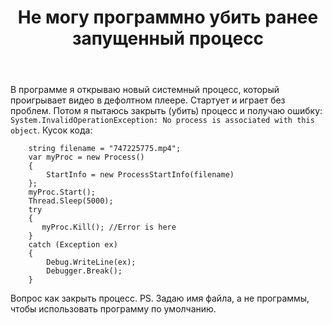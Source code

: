 ﻿---
title: "Не могу программно убить ранее запущенный процесс"
se.owner.user_id: 203789
se.owner.display_name: "Leonid Malyshev"
se.owner.link: "https://ru.stackoverflow.com/users/203789/leonid-malyshev"
se.link: "https://ru.stackoverflow.com/questions/696333/%d0%9d%d0%b5-%d0%bc%d0%be%d0%b3%d1%83-%d0%bf%d1%80%d0%be%d0%b3%d1%80%d0%b0%d0%bc%d0%bc%d0%bd%d0%be-%d1%83%d0%b1%d0%b8%d1%82%d1%8c-%d1%80%d0%b0%d0%bd%d0%b5%d0%b5-%d0%b7%d0%b0%d0%bf%d1%83%d1%89%d0%b5%d0%bd%d0%bd%d1%8b%d0%b9-%d0%bf%d1%80%d0%be%d1%86%d0%b5%d1%81%d1%81"
se.question_id: 696333
se.post_type: question
se.score: 7
---
<p>В программе я открываю новый системный процесс, который проигрывает видео в дефолтном плеере. Стартует и играет без проблем. Потом я пытаюсь закрыть (убить) процесс и получаю ошибку: <code>System.InvalidOperationException: No process is associated with this object</code>. 
Кусок кода:</p>

<pre><code>    string filename = "747225775.mp4";
    var myProc = new Process()
    {
        StartInfo = new ProcessStartInfo(filename)
    };
    myProc.Start();
    Thread.Sleep(5000);
    try
    {
       myProc.Kill(); //Error is here
    }
    catch (Exception ex)
    {
        Debug.WriteLine(ex);
        Debugger.Break();
    }
</code></pre>

<p>Вопрос как закрыть процесс.
PS. Задаю имя файла, а не программы, чтобы использовать программу по умолчанию.</p>

